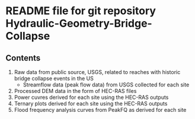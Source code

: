 # README file for git repository Hydraulic-Geometry-Bridge-Collapse
## Contents
1. Raw data from public source, USGS, related to reaches with historic bridge collapse events in the US
    - Streamflow data (peak flow data) from USGS collected for each site
2. Processed DEM data in the form of HEC-RAS files
3. Power cuvres derived for each site using the HEC-RAS outputs
4. Ternary plots derived for each site using the HEC-RAS outputs
5. Flood frequency analysis curves from PeakFQ as derived for each site
